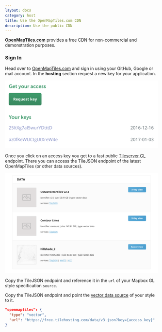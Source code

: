 ```yaml
---
layout: docs
category: host
title: Use the OpenMapTiles.com CDN
description: Use the public CDN
---
```


**[OpenMapTiles.com](http://openmaptiles.com/hosting/)** provides a free CDN for non-commercial
and demonstration purposes.

### Sign In

Head over to [OpenMapTiles.com](/docs/host/tileserver-gl/) and sign in using your GitHub, Google or mail account.
In the **hosting** section request a new key for your application.

![Request a access key](/media/openmaptiles_com_request_key.png)

Once you click on an access key you get to a fast public [Tileserver GL](/docs/host/tileserver-gl) endpoint.
There you can access the TileJSON endpoint of the latest OpenMapTiles (or other data sources).

![Public Tileserver GL endpoint](/media/openmaptiles_com_endpoint.png)

Copy the TileJSON endpoint and reference it in the `url` of your Mapbox GL style specification `source`.

Copy the TileJSON endpoint and point the
[vector data source](https://www.mapbox.com/mapbox-gl-style-spec/#sources) of your style
to it.

```json
"openmaptiles": {
  "type": "vector",
  "url": "https://free.tilehosting.com/data/v3.json?key={access_key}"
}
```
